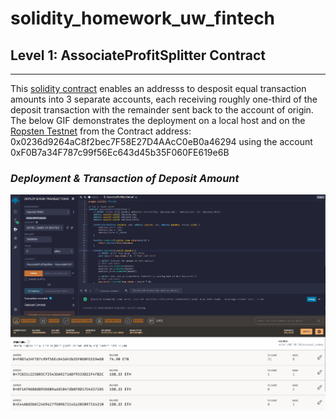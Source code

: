 # solidity_homework_uw_fintech

## Level 1: AssociateProfitSplitter Contract
___
This [solidity contract](AssociateProfitSplitter.sol) enables an addresss to desposit equal transaction amounts into 3 separate accounts, each receiving roughly one-third of the deposit transaction with the remainder sent back to the account of origin. The below GIF demonstrates the deployment on a local host and on the [Ropsten Testnet](https://ropsten.etherscan.io/tx/0x5e409afd2fd5fa185aafebf6760295abe1fd9578e38a62d240278d44c81ce47f) from the Contract address: 0x0236d9264aC8f2bec7F58E27D4AAcC0eB0a46294 using the account 0xF0B7a34F787c99f56Ec643d45b35F060FE619e6B

### *Deployment & Transaction of Deposit Amount*
![Remix GIF](AssociateProfitSplitter.gif)

